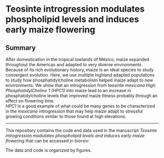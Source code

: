 # Teosinte introgression modulates phospholipid levels and induces early maize flowering
## Summary
After domestication in the tropical lowlands of México, maize expanded throughout the Americas and adapted to very diverse environments. 
Because of its rich evolutionary history, maize is an ideal species to study convergent evolution. 
Here, we use multiple highland adapted populations to study how phosphatidylcholine metabolism helped maize adapt to new environments. 
We show that an introgression from teosinte *mexicana* *High PhosphatidylCholine 1 (HPC1)* into maize lead to an increase in phosphatidylcholine levels that improved maize fitness probably through an effect on flowering time.  
*HPC1* is a good example of what could be many genes to be characterized in the *mexicana* introgression that may help maize adapt to stressful growing conditions similar to those found at high elevations.  
***

This repository contains the code and data used in the manuscript *Teosinte introgression modulates phospholipid levels and induces early maize flowering* that can be accessed in biorxiv:

The data and code is organized by figures.


